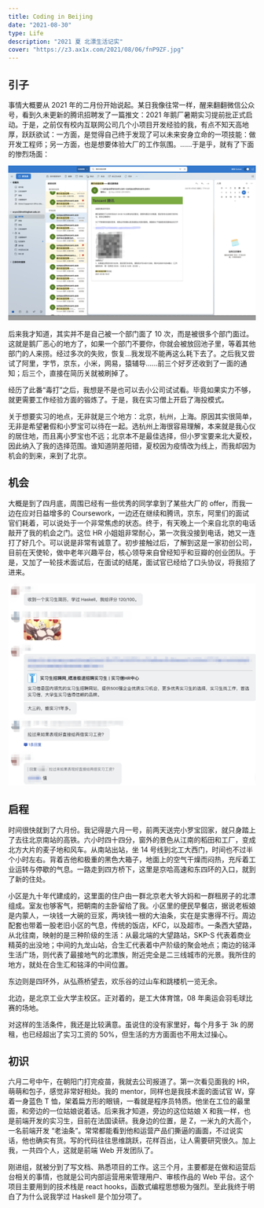 ```yaml
---
title: Coding in Beijing
date: "2021-08-30"
type: Life
description: "2021 夏 北漂生活记实"
cover: "https://z3.ax1x.com/2021/08/06/fnP9ZF.jpg"
---
```


## 引子

事情大概要从 2021 年的二月份开始说起。某日我像往常一样，醒来翻翻微信公众号，看到久未更新的腾讯招聘发了一篇推文：2021 年鹅厂暑期实习提前批正式启动。于是，之前仅有校内互联网公司几个小项目开发经验的我，有点不知天高地厚，跃跃欲试：一方面，是觉得自己终于发现了可以未来安身立命的一项技能：做开发工程师；另一方面，也是想要体验大厂的工作氛围。......于是乎，就有了下面的惨烈场面：

![tencent](tencent.png)

后来我才知道，其实并不是自己被一个部门面了 10 次，而是被很多个部门面过。这就是鹅厂恶心的地方了，如果一个部门不要你，你就会被放回池子里，等着其他部门的人来捞。经过多次的失败，恢复...我发现不能再这么耗下去了。之后我又尝试了阿里，字节，京东，小米，网易，猿辅导......前三个好歹还收到了一面的通知；后三个，直接在简历关就被刷掉了。

经历了此番“毒打”之后，我想是不是也可以去小公司试试看。毕竟如果实力不够，就更需要工作经验方面的锻炼了。于是，我在实习僧上开启了海投模式。

关于想要实习的地点，无非就是三个地方：北京，杭州，上海。原因其实很简单，无非是希望暑假和小罗宝可以待在一起。选杭州上海很容易理解，本来就是我心仪的居住地，而且离小罗宝也不远；北京本不是最佳选择，但小罗宝要来北大夏校，因此纳入了我的选择范围。谁知道阴差阳错，夏校因为疫情改为线上，而我却因为机会的到来，来到了北京。

## 机会

大概是到了四月底，周围已经有一些优秀的同学拿到了某些大厂的 offer，而我一边在应对日益增多的 Coursework，一边还在继续和腾讯，京东，阿里们的面试官们耗着，可以说处于一个非常焦虑的状态。终于，有天晚上一个来自北京的电话敲开了我的机会之门。这位 HR 小姐姐非常耐心，第一次我没接到电话，她又一连打了好几个。可以说是非常有诚意了。初步接触过后，了解到这是一家初创公司，目前在天使轮，做中老年兴趣平台，核心领导来自曾经知乎和豆瓣的创业团队。于是，又加了一轮技术面试后，在面试的结尾，面试官已经给了口头协议，将我招了进来。

![hr](hr.png)

## 启程

时间很快就到了六月份。我记得是六月一号，前两天送完小罗宝回家，就只身踏上了去往北京南站的高铁。六小时四十四分，窗外的景色从江南的稻田和工厂，变成北方大片的麦子地和风车。从南站出站，坐 14 号线到北工大西门，时间也不过半个小时左右。背着吉他和极重的黑色大箱子，地面上的空气干燥而闷热，充斥着工业运转与停歇的气息。一路走到四方桥下，这里是京哈高速和东四环的入口，就到了新的住处。

小区是九十年代建成的，这里面的住户由一群北京老大爷大妈和一群租房子的北漂组成。室友也够客气，把朝南的主卧留给了我。小区里的便民早餐店，据说老板娘是内蒙人，一块钱一大碗的豆浆，两块钱一根的大油条，实在是实惠得不行。周边配套也带着一股老旧小区的气息，传统的饭店，KFC，以及超市。一条西大望路，从北往南，映射的是三种阶级的生活：从最北端的大望路站，SKP-S 代表着商业精英的出没地；中间的九龙山站，合生汇代表着中产阶级的聚会地点；南边的铭泽生活广场，则代表了最接地气的北漂族，附近完全是二三线城市的光景。我所住的地方，就处在合生汇和铭泽的中间位置。

东边则是四环外，从弘燕桥望去，欢乐谷的过山车和跳楼机一览无余。

北边，是北京工业大学主校区。正对着的，是工大体育馆，08 年奥运会羽毛球比赛的场地。

对这样的生活条件，我还是比较满意。虽说住的没有家里好，每个月多于 3k 的房租，也已经超出了实习工资的 50%，但生活的方方面面也不用太过操心。

## 初识

六月二号中午，在朝阳门打完疫苗，我就去公司报道了。第一次看见面我的 HR，萌萌和包子，感觉非常好相处。我的 mentor，同样也是我技术面的面试官 W，穿着一身蓝色 T 恤，架着扁方形的眼镜，一看就是程序员特质。他坐在工位的最里面，和旁边的一位姑娘说着话。后来我才知道，旁边的这位姑娘 X 和我一样，也是前端开发的实习生，目前在法国读研。我身边的位置，是 Z，一米九的大高个，一名前端开发 “老油条”。常常都能看到他和运营产品们撕逼的画面，不过说实话，他也确实有货。写的代码往往思维跳跃，花样百出，让人需要研究很久。加上我，一共四个人，这就是前端 Web 开发团队了。

刚进组，就被分到了写文档、熟悉项目的工作。这三个月，主要都是在做和运营后台相关的事情，也就是公司内部运营用来管理用户、审核作品的 Web 平台。这个项目主要用到的技术栈是 react hooks，函数式编程思想极为强烈。至此我终于明白了为什么说我学过 Haskell 是个加分项了。
